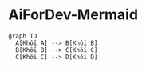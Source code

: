 # AiForDev-Mermaid
```mermaid
graph TD
  A[Khối A] --> B[Khối B]
  B[Khối B] --> C[Khối C]
  C[Khối C] --> D[Khối D]
```
